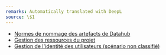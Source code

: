 ```yaml
---
remarks: Automatically translated with DeepL
source: \$1
---
```


- [Normes de nommage des artefacts de Datahub](/fr/AdminGuide/Normes-de-nommage-des-artefacts-de-Datahub.md)
- [Gestion des ressources du projet](/fr/AdminGuide/Gestion-des-ressources-du-projet.md)
- [Gestion de l'identité des utilisateurs (scénario non classifié)](/fr/Gestion-de-l'identité-des-utilisateurs-Scénario-non-classifié.md)

